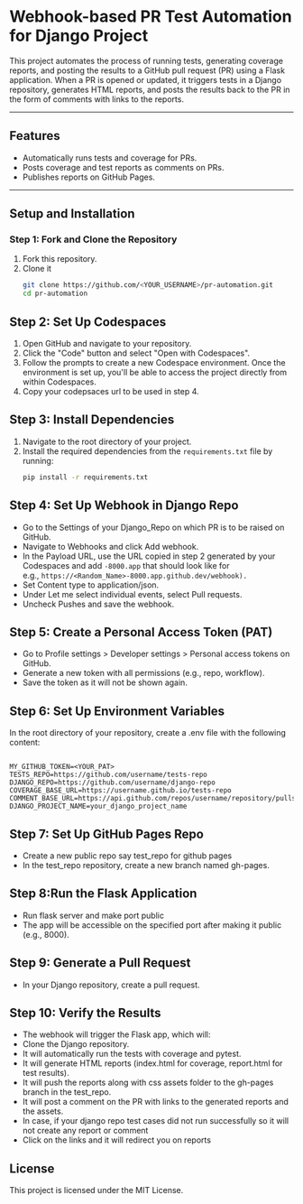 # Webhook-based PR Test Automation for Django Project

This project automates the process of running tests, generating coverage reports, and posting the results to a GitHub pull request (PR) using a Flask application. When a PR is opened or updated, it triggers tests in a Django repository, generates HTML reports, and posts the results back to the PR in the form of comments with links to the reports.

---

## Features
- Automatically runs tests and coverage for PRs.
- Posts coverage and test reports as comments on PRs.
- Publishes reports on GitHub Pages.

---

## Setup and Installation



### Step 1: Fork and Clone the Repository
1. Fork this repository.
2. Clone it 
   ```bash
   git clone https://github.com/<YOUR_USERNAME>/pr-automation.git
   cd pr-automation
    ```

## Step 2: Set Up Codespaces
1. Open GitHub and navigate to your repository.
2. Click the "Code" button and select "Open with Codespaces".
3. Follow the prompts to create a new Codespace environment. Once the environment is set up, you'll be able to access the project directly from within Codespaces.
4. Copy your codepsaces url to be used in step 4.

## Step 3: Install Dependencies
1. Navigate to the root directory of your project.
2. Install the required dependencies from the `requirements.txt` file by running:
   ```bash
   pip install -r requirements.txt
   ```

## Step 4: Set Up Webhook in Django Repo
- Go to the Settings of your Django_Repo on which PR is to be raised  on GitHub.
- Navigate to Webhooks and click Add webhook.
- In the Payload URL, use the URL copied in step 2 generated by your Codespaces and add `-8000.app` that should look like for  
 e.g., ```https://<Random_Name>-8000.app.github.dev/webhook).```
- Set Content type to application/json.
- Under Let me select individual events, select Pull requests.
- Uncheck Pushes and save the webhook.


## Step 5: Create a Personal Access Token (PAT)
- Go to Profile settings > Developer settings > Personal access tokens on GitHub.
- Generate a new token with all  permissions (e.g., repo, workflow).
- Save the token as it will not be shown again.

## Step 6: Set Up Environment Variables

In the root directory of your repository, create a .env file with the following content:
```

MY_GITHUB_TOKEN=<YOUR_PAT>
TESTS_REPO=https://github.com/username/tests-repo
DJANGO_REPO=https://github.com/username/django-repo
COVERAGE_BASE_URL=https://username.github.io/tests-repo
COMMENT_BASE_URL=https://api.github.com/repos/username/repository/pulls
DJANGO_PROJECT_NAME=your_django_project_name

```

## Step 7: Set Up GitHub Pages Repo

- Create a new public repo say test_repo for github pages 
- In the test_repo repository, create a new branch named gh-pages.

## Step 8:Run the Flask Application
- Run flask server  and make port public 
- The app will be accessible on the specified port after making it public  (e.g., 8000).

## Step 9: Generate a Pull Request
- In your Django repository, create a pull request.

## Step 10: Verify the Results
- The webhook will trigger the Flask app, which will:
- Clone the Django repository.
- It will automatically run the tests with coverage and pytest.
-  It will generate HTML reports (index.html for coverage, report.html for test results).
- It will push the reports along with css assets folder to the gh-pages branch in the test_repo.
- It will post a comment on the PR with links to the generated reports and the assets.
- In case, if your django repo test cases did not run successfully so it will not create any report or comment
- Click on the links and it will redirect you on reports 

License
---
This project is licensed under the MIT License.

